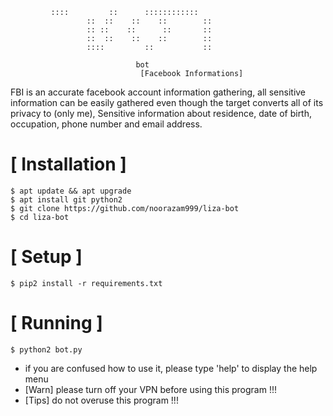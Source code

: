 ```
		 ::::         ::      ::::::::::::   
                 ::  ::    ::    ::        ::     
                 :: ::    ::      ::       ::
                 ::  ::    ::    ::        :: 
                 ::::         ::           :: 
				 
							bot
                             [Facebook Informations]
```
FBI is an accurate facebook account information gathering, all sensitive information can be easily gathered even though the target converts all of its privacy to (only me), Sensitive information about residence, date of birth, occupation, phone number and email address.



# [ Installation ]
```
$ apt update && apt upgrade
$ apt install git python2
$ git clone https://github.com/noorazam999/liza-bot
$ cd liza-bot
```

# [ Setup ]
```
$ pip2 install -r requirements.txt
```
# [ Running ]
```
$ python2 bot.py
```

* if you are confused how to use it, please type 'help' to display the help menu
* [Warn] please turn off your VPN before using this program !!!
* [Tips] do not overuse this program !!!


  

